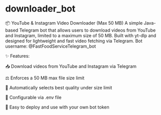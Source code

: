 # downloader_bot
📦 YouTube &amp; Instagram Video Downloader (Max 50 MB) A simple Java-based Telegram bot that allows users to download videos from YouTube and Instagram, limited to a maximum size of 50 MB. Built with yt-dlp and designed for lightweight and fast video fetching via Telegram.
Bot username: @FastFoodServiceTelegram_bot

✨ Features:

📥 Download videos from YouTube and Instagram via Telegram

⚖️ Enforces a 50 MB max file size limit

🧠 Automatically selects best quality under size limit

🧰 Configurable via .env file

💬 Easy to deploy and use with your own bot token
